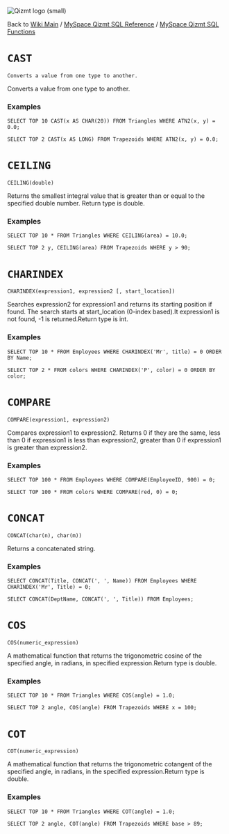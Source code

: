 <a href='Hidden comment: Image:'></a><img src='http://qizmt.googlecode.com/svn/wiki/images/Qizmt_logo_small.png' alt='Qizmt logo (small)' />

Back to <a href='Hidden comment: Link:'></a>[Wiki Main](Main.md) / [MySpace Qizmt SQL Reference](MySpaceQizmtSQLReference.md) / [MySpace Qizmt SQL Functions](MySpaceQizmtSQLReferenceFunction.md)



# `CAST` #

```
Converts a value from one type to another.
```

Converts a value from one type to another.

### Examples ###

```
SELECT TOP 10 CAST(x AS CHAR(20)) FROM Triangles WHERE ATN2(x, y) = 0.0;
```

```
SELECT TOP 2 CAST(x AS LONG) FROM Trapezoids WHERE ATN2(x, y) = 0.0;
```

# `CEILING` #

```
CEILING(double) 
```

Returns the smallest integral value that is greater than or equal to the specified double number. Return type is double.

### Examples ###

```
SELECT TOP 10 * FROM Triangles WHERE CEILING(area) = 10.0;
```

```
SELECT TOP 2 y, CEILING(area) FROM Trapezoids WHERE y > 90;
```

# `CHARINDEX` #

```
CHARINDEX(expression1, expression2 [, start_location]) 
```

Searches expression2 for expression1 and returns its starting position if found. The search starts at start\_location (0-index based).It expression1 is not found, -1 is returned.Return type is int.

### Examples ###

```
SELECT TOP 10 * FROM Employees WHERE CHARINDEX('Mr', title) = 0 ORDER BY Name;
```

```
SELECT TOP 2 * FROM colors WHERE CHARINDEX('P', color) = 0 ORDER BY color;
```

# `COMPARE` #

```
COMPARE(expression1, expression2) 
```

Compares expression1 to expression2.  Returns 0 if they are the same, less than 0 if expression1 is less than expression2, greater than 0 if expression1 is greater than expression2.

### Examples ###

```
SELECT TOP 100 * FROM Employees WHERE COMPARE(EmployeeID, 900) = 0;
```

```
SELECT TOP 100 * FROM colors WHERE COMPARE(red, 0) = 0;
```

# `CONCAT` #

```
CONCAT(char(n), char(m))
```

Returns a concatenated string.

### Examples ###

```
SELECT CONCAT(Title, CONCAT(', ', Name)) FROM Employees WHERE CHARINDEX('Mr', Title) = 0;
```

```
SELECT CONCAT(DeptName, CONCAT(', ', Title)) FROM Employees;
```

# `COS` #

```
COS(numeric_expression) 
```

A mathematical function that returns the trigonometric cosine of the specified angle, in radians, in specified expression.Return type is double.

### Examples ###

```
SELECT TOP 10 * FROM Triangles WHERE COS(angle) = 1.0;
```

```
SELECT TOP 2 angle, COS(angle) FROM Trapezoids WHERE x = 100;
```


# `COT` #

```
COT(numeric_expression) 
```

A mathematical function that returns the trigonometric cotangent of the specified angle, in radians, in the specified expression.Return type is double.

### Examples ###

```
SELECT TOP 10 * FROM Triangles WHERE COT(angle) = 1.0;
```

```
SELECT TOP 2 angle, COT(angle) FROM Trapezoids WHERE base > 89;
```

